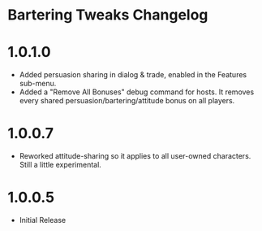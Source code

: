Bartering Tweaks Changelog
=======
# 1.0.1.0
* Added persuasion sharing in dialog & trade, enabled in the Features sub-menu.
* Added a "Remove All Bonuses" debug command for hosts. It removes every shared persuasion/bartering/attitude bonus on all players.

# 1.0.0.7
* Reworked attitude-sharing so it applies to all user-owned characters. Still a little experimental.

# 1.0.0.5
* Initial Release